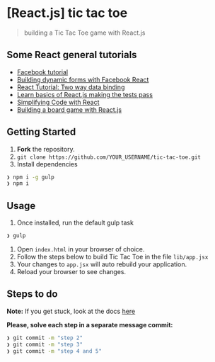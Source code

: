 # [React.js] tic tac toe

> building a Tic Tac Toe game with React.js

## Some React general tutorials

* [Facebook tutorial](https://facebook.github.io/react/docs/tutorial.html)
* [Building dynamic forms with Facebook React](http://www.dustingetz.com/2014/02/18/react-dynamic-forms.html)
* [React Tutorial: Two way data binding](http://voidcanvas.com/react-tutorial-two-way-data-binding/)
* [Learn basics of React.js making the tests pass](https://github.com/arkency/reactjs_koans)
* [Simplifying Code with React](http://www.kevindangoor.com/2014/05/simplifying-code-with-react/)
* [Building a board game with React.js](http://jjt.io/2014/07/30/building-a-board-game-with-react-js/)


## Getting Started

1. **Fork** the repository.
1. `git clone https://github.com/YOUR_USERNAME/tic-tac-toe.git`
1. Install dependencies

```sh
❯ npm i -g gulp
❯ npm i
```

## Usage

1. Once installed, run the default gulp task
```sh
❯ gulp
```
1. Open `index.html` in your browser of choice.
1. Follow the steps below to build Tic Tac Toe in the file `lib/app.jsx`
1. Your changes to `app.jsx` will auto rebuild your application.
1. Reload your browser to see changes.


## Steps to do

**Note:** If you get stuck, look at the docs [here](http://facebook.github.io/react/docs/getting-started.html)

**Please, solve each step in a separate message commit:**

```sh
❯ git commit -m "step 2"
❯ git commit -m "step 3"
❯ git commit -m "step 4 and 5"
```
